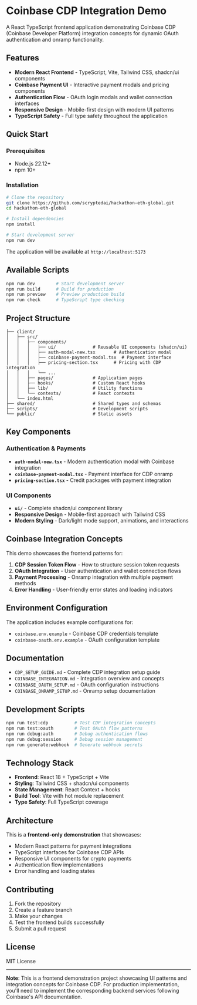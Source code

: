 # Coinbase CDP Integration Demo

A React TypeScript frontend application demonstrating Coinbase CDP (Coinbase Developer Platform) integration concepts for dynamic OAuth authentication and onramp functionality.

## Features

- **Modern React Frontend** - TypeScript, Vite, Tailwind CSS, shadcn/ui components
- **Coinbase Payment UI** - Interactive payment modals and pricing components
- **Authentication Flow** - OAuth login modals and wallet connection interfaces
- **Responsive Design** - Mobile-first design with modern UI patterns
- **TypeScript Safety** - Full type safety throughout the application

## Quick Start

### Prerequisites
- Node.js 22.12+
- npm 10+

### Installation
```bash
# Clone the repository
git clone https://github.com/scryptedai/hackathon-eth-global.git
cd hackathon-eth-global

# Install dependencies
npm install

# Start development server
npm run dev
```

The application will be available at `http://localhost:5173`

## Available Scripts

```bash
npm run dev        # Start development server
npm run build      # Build for production
npm run preview    # Preview production build
npm run check      # TypeScript type checking
```

## Project Structure

```
├── client/
│   ├── src/
│   │   ├── components/
│   │   │   ├── ui/              # Reusable UI components (shadcn/ui)
│   │   │   ├── auth-modal-new.tsx       # Authentication modal
│   │   │   ├── coinbase-payment-modal.tsx  # Payment interface
│   │   │   ├── pricing-section.tsx      # Pricing with CDP integration
│   │   │   └── ...
│   │   ├── pages/               # Application pages
│   │   ├── hooks/               # Custom React hooks
│   │   ├── lib/                 # Utility functions
│   │   └── contexts/            # React contexts
│   └── index.html
├── shared/                      # Shared types and schemas
├── scripts/                     # Development scripts
└── public/                      # Static assets
```

## Key Components

### Authentication & Payments
- **`auth-modal-new.tsx`** - Modern authentication modal with Coinbase integration
- **`coinbase-payment-modal.tsx`** - Payment interface for CDP onramp
- **`pricing-section.tsx`** - Credit packages with payment integration

### UI Components
- **`ui/`** - Complete shadcn/ui component library
- **Responsive Design** - Mobile-first approach with Tailwind CSS
- **Modern Styling** - Dark/light mode support, animations, and interactions

## Coinbase Integration Concepts

This demo showcases the frontend patterns for:

1. **CDP Session Token Flow** - How to structure session token requests
2. **OAuth Integration** - User authentication and wallet connection flows  
3. **Payment Processing** - Onramp integration with multiple payment methods
4. **Error Handling** - User-friendly error states and loading indicators

## Environment Configuration

The application includes example configurations for:

- `coinbase.env.example` - Coinbase CDP credentials template
- `coinbase-oauth.env.example` - OAuth configuration template

## Documentation

- `CDP_SETUP_GUIDE.md` - Complete CDP integration setup guide
- `COINBASE_INTEGRATION.md` - Integration overview and concepts
- `COINBASE_OAUTH_SETUP.md` - OAuth configuration instructions
- `COINBASE_ONRAMP_SETUP.md` - Onramp setup documentation

## Development Scripts

```bash
npm run test:cdp          # Test CDP integration concepts
npm run test:oauth        # Test OAuth flow patterns  
npm run debug:auth        # Debug authentication flows
npm run debug:session     # Debug session management
npm run generate:webhook  # Generate webhook secrets
```

## Technology Stack

- **Frontend**: React 18 + TypeScript + Vite
- **Styling**: Tailwind CSS + shadcn/ui components  
- **State Management**: React Context + hooks
- **Build Tool**: Vite with hot module replacement
- **Type Safety**: Full TypeScript coverage

## Architecture

This is a **frontend-only demonstration** that showcases:

- Modern React patterns for payment integrations
- TypeScript interfaces for Coinbase CDP APIs
- Responsive UI components for crypto payments
- Authentication flow implementations
- Error handling and loading states

## Contributing

1. Fork the repository
2. Create a feature branch
3. Make your changes
4. Test the frontend builds successfully
5. Submit a pull request

## License

MIT License

---

**Note**: This is a frontend demonstration project showcasing UI patterns and integration concepts for Coinbase CDP. For production implementation, you'll need to implement the corresponding backend services following Coinbase's API documentation.